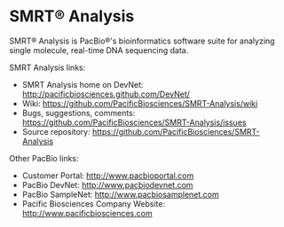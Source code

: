 SMRT&reg; Analysis
=============

SMRT&reg; Analysis is PacBio&reg;'s bioinformatics software suite for analyzing single molecule, real-time DNA sequencing data.

SMRT Analysis links:
* SMRT Analysis home on DevNet: http://pacificbiosciences.github.com/DevNet/
* Wiki: https://github.com/PacificBiosciences/SMRT-Analysis/wiki
* Bugs, suggestions, comments: https://github.com/PacificBiosciences/SMRT-Analysis/issues
* Source repository: https://github.com/PacificBiosciences/SMRT-Analysis

Other PacBio links:
* Customer Portal: http://www.pacbioportal.com
* PacBio DevNet: http://www.pacbiodevnet.com
* PacBio SampleNet: http://www.pacbiosamplenet.com
* Pacific Biosciences Company Website: http://www.pacificbiosciences.com
